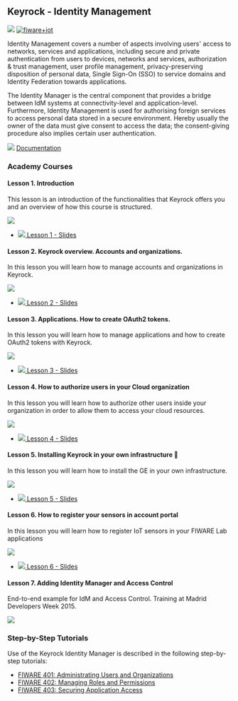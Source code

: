 <hr class="security" style="display:none"/>
<h2>Keyrock - Identity Management</h2>

[![](https://nexus.lab.fiware.org/repository/raw/public/badges/chapters/security.svg)](https://github.com/FIWARE/catalogue/blob/master/security/README.md)
[![fiware+iot](https://nexus.lab.fiware.org/repository/raw/public/badges/stackoverflow/fiware.svg)](https://stackoverflow.com/search?q=%5Bfiware%5D+keyrock)

Identity Management covers a number of aspects involving users' access to networks, services and applications, including
secure and private authentication from users to devices, networks and services, authorization &amp; trust management,
user profile management, privacy-preserving disposition of personal data, Single Sign-On (SSO) to service domains and
Identity Federation towards applications.

The Identity Manager is the central component that provides a bridge between IdM systems at connectivity-level and
application-level. Furthermore, Identity Management is used for authorising foreign services to access personal data
stored in a secure environment. Hereby usually the owner of the data must give consent to access the data; the
consent-giving procedure also implies certain user authentication.

![](https://fiware.github.io/academy/img/books.png) [Documentation](https://fiware-idm.readthedocs.io/en/latest/)

<h3>Academy Courses</h3>

<h4>Lesson 1. Introduction</h4>
This lesson is an introduction of the functionalities that Keyrock offers you and an overview of how this course is structured.

[![](http://img.youtube.com/vi/dHyVTan6bUY/0.jpg)](https://www.youtube.com/watch?v=dHyVTan6bUY "Introduction")

-   <a href="https://www.slideshare.net/slideshow/embed_code/key/C1PjX02sssTmir">![](https://fiware.github.io/academy/img/doc.svg)
    Lesson 1 - Slides</a>

<h4>Lesson 2. Keyrock overview. Accounts and organizations.</h4>
In this lesson you will learn how to manage accounts and organizations in Keyrock.

[![](http://img.youtube.com/vi/dtKsjGbJ7Xc/0.jpg)](https://www.youtube.com/watch?v=dtKsjGbJ7Xc "Accounts and Organizations")

-   <a href="http://www.slideshare.net/slideshow/embed_code/key/q7XWx0yAIrDa9C">![](https://fiware.github.io/academy/img/doc.svg)
    Lesson 2 - Slides</a>

<h4>Lesson 3. Applications. How to create OAuth2 tokens.</h4>
In this lesson you will learn how to manage applications and how to create OAuth2 tokens with Keyrock.

[![](http://img.youtube.com/vi/pjsl0eHpFww/0.jpg)](https://www.youtube.com/watch?v=pjsl0eHpFww "OAuth2 Tokens")

-   <a href="http://www.slideshare.net/slideshow/embed_code/key/DndGAQoJEGVX0n">![](https://fiware.github.io/academy/img/doc.svg)
    Lesson 3 - Slides</a>

<h4>Lesson 4. How to authorize users in your Cloud organization</h4>
In this lesson you will learn how to authorize other users inside your organization in order to allow them to access your cloud resources.

[![](http://img.youtube.com/vi/9h4edPsdANA/0.jpg)](https://www.youtube.com/watch?v=9h4edPsdANA "Authorize Users")

-   <a href="http://www.slideshare.net/slideshow/embed_code/key/gvKyIthQtxXha">![](https://fiware.github.io/academy/img/doc.svg)
    Lesson 4 - Slides</a>

<h4>Lesson 5. Installing Keyrock in your own infrastructure </h4>
In this lesson you will learn how to install the GE in your own infrastructure.

[![](http://img.youtube.com/vi/TT8GSFZxLko/0.jpg)](https://www.youtube.com/watch?v=TT8GSFZxLko "Installation")

-   <a href="http://www.slideshare.net/slideshow/embed_code/key/y9B1GY6myvrGDg">![](https://fiware.github.io/academy/img/doc.svg)
    Lesson 5 - Slides</a>

<h4>Lesson 6. How to register your sensors in account portal</h4>

In this lesson you will learn how to register IoT sensors in your FIWARE Lab applications

[![](http://img.youtube.com/vi/Kbpx5CbQL74/0.jpg)](https://www.youtube.com/watch?v=Kbpx5CbQL74 "Register Sensors")

-   <a href="http://www.slideshare.net/slideshow/embed_code/key/c1nLQTBsjOM8kn">![](https://fiware.github.io/academy/img/doc.svg)
    Lesson 6 - Slides</a>

<h4> Lesson 7. Adding Identity Manager and Access Control</h4>

End-to-end example for IdM and Access Control. Training at Madrid Developers Week 2015.

[![](http://img.youtube.com/vi/DzmtvEztcSY/0.jpg)](https://www.youtube.com/watch?v=DzmtvEztcSY "Access Control")

<h3>Step-by-Step Tutorials</h3>

Use of the Keyrock Identity Manager is described in the following step-by-step tutorials:

-   [FIWARE 401: Administrating Users and Organizations](https://fiware-tutorials.readthedocs.io/en/latest/identity-management)
-   [FIWARE 402: Managing Roles and Permissions](https://fiware-tutorials.readthedocs.io/en/latest/roles-permissions)
-   [FIWARE 403: Securing Application Access](https://fiware-tutorials.readthedocs.io/en/latest/securing-access)
